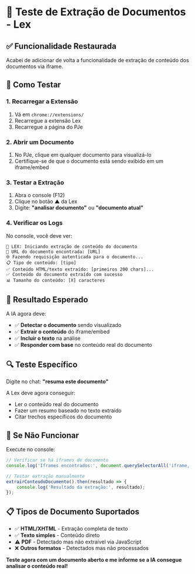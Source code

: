 # 📄 Teste de Extração de Documentos - Lex

## ✅ Funcionalidade Restaurada

Acabei de adicionar de volta a funcionalidade de extração de conteúdo dos documentos via iframe.

## 🧪 Como Testar

### 1. Recarregar a Extensão
1. Vá em `chrome://extensions/`
2. Recarregue a extensão Lex
3. Recarregue a página do PJe

### 2. Abrir um Documento
1. No PJe, clique em qualquer documento para visualizá-lo
2. Certifique-se de que o documento está sendo exibido em um iframe/embed

### 3. Testar a Extração
1. Abra o console (F12)
2. Clique no botão ▲ da Lex
3. Digite: **"analisar documento"** ou **"documento atual"**

### 4. Verificar os Logs
No console, você deve ver:
```
📄 LEX: Iniciando extração de conteúdo do documento
🔗 URL do documento encontrada: [URL]
🌐 Fazendo requisição autenticada para o documento...
📋 Tipo de conteúdo: [tipo]
✅ Conteúdo HTML/texto extraído: [primeiros 200 chars]...
✅ Conteúdo do documento extraído com sucesso
📊 Tamanho do conteúdo: [X] caracteres
```

## 🎯 Resultado Esperado

A IA agora deve:
- ✅ **Detectar o documento** sendo visualizado
- ✅ **Extrair o conteúdo** do iframe/embed
- ✅ **Incluir o texto** na análise
- ✅ **Responder com base** no conteúdo real do documento

## 🔍 Teste Específico

Digite no chat: **"resuma este documento"**

A Lex deve agora conseguir:
- Ler o conteúdo real do documento
- Fazer um resumo baseado no texto extraído
- Citar trechos específicos do documento

## 🚨 Se Não Funcionar

Execute no console:
```javascript
// Verificar se há iframes de documento
console.log('Iframes encontrados:', document.querySelectorAll('iframe, embed'));

// Testar extração manualmente
extrairConteudoDocumento().then(resultado => {
    console.log('Resultado da extração:', resultado);
});
```

## 📋 Tipos de Documento Suportados

- ✅ **HTML/XHTML** - Extração completa de texto
- ✅ **Texto simples** - Conteúdo direto
- ⚠️ **PDF** - Detectado mas não extraível via JavaScript
- ❌ **Outros formatos** - Detectados mas não processados

**Teste agora com um documento aberto e me informe se a IA consegue analisar o conteúdo real!**
